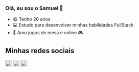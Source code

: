 ### Olá, eu sou o Samuel 👋

- :smiley: Tenho 20 anos
- :computer: Estudo para desenvolver minhas habilidades FullStack
- :game_die: Amo jogos de mesa e online :video_game:


## Minhas redes sociais
<p>

<a href="https://linkedin.com/in/samuel-firmino" target="blank"><img align="center" src="https://cdn.jsdelivr.net/npm/simple-icons@3.0.1/icons/linkedin.svg" alt="guihdev" height="20" width="20" /></a>
<a href="https://www.youtube.com/channel/UCyo73TBnks2nqy-0wACNVMQ" target="blank"><img align="center" src="https://cdn.jsdelivr.net/npm/simple-icons@v3/icons/youtube.svg" alt="guihdev" height="20" width="20" /></a>
<a href="https://twitch.tv/samfir31" target="blank"><img align="center" src="https://cdn.jsdelivr.net/npm/simple-icons@3.0.1/icons/twitch.svg" alt="gitlherme" height="20" width="20" /></a>
</p>
